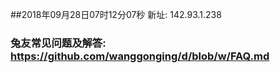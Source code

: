 ##2018年09月28日07时12分07秒 新址: 142.93.1.238
### 兔友常见问题及解答: https://github.com/wanggonging/d/blob/w/FAQ.md

